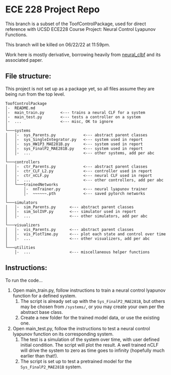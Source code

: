 # ECE 228 Project Repo

This branch is a subset of the ToofControlPackage, used for direct reference with UCSD ECE228 Course Project: Neural Control Lyapunov Functions.

This branch will be killed on 06/22/22 at 11:59pm.

Work here is mostly derivative, borrowing heavily from [neural_clbf](https://github.com/MIT-REALM/neural_clbf) and its associated paper.

## File structure:
This project is not set up as a package yet, so all files assume they are being run from the top level.
```
ToofControlPackage
│-  README.md
│-  main_train.py       <--- trains a neural CLF for a system
│-  main_test.py        <--- tests a controller on a system
│-  ...                 <--- misc, OK to ignore
│
└───systems
│   │-  sys_Parents.py            <--- abstract parent classes
│   │-  sys_SingleIntegrator.py   <--- system used in report
│   │-  sys_HW1P3_MAE281B.py      <--- system used in report
│   │-  sys_FinalP2_MAE281B.py    <--- system used in report
│   │-  ...                       <--- other systems, add per abc
│   
└───controllers
│   │-  ctr_Parents.py            <--- abstract parent classes
│   │-  ctr_CLF_L2.py             <--- controller used in report
│   │-  ctr_nCLF.py               <--- neural CLF used in report
│   │-  ...                       <--- other controllers, add per abc
│   └───trainedNetworks
│       │-  nnTrainer.py          <--- neural lyapunov trainer
│       │-  ~~~~~~.pth            <--- saved pytorch networks
│
└───simulators
│   │-  sim_Parents.py      <--- abstract parent classes
│   │-  sim_SolIVP.py       <--- simulator used in report
│   │-  ...                 <--- other simulators, add per abc
│
└───visualizers
│   │-  vis_Parents.py      <--- abstract parent classes
│   │-  vis_PlotTime.py     <--- plot each state and control over time
│   │-  ...                 <--- other visualizers, add per abc
│
└───utilities
    │-  ...                 <--- miscellaneous helper functions
```

## Instructions:
To run the code...

1) Open main_train.py, follow instructions to train a neural control lyapunov function for a defined system. 
   1) The script is already set up with the ```Sys_FinalP2_MAE281B```, but others may be chosen from ```/systems/```, or you may create your own per the abstract base class.
   2) Create a new folder for the trained model data, or use the existing one.
2) Open main_test.py, follow the instructions to test a neural control lyapunov function on its corresponding system. 
   1) The test is a simulation of the system over time, with user defined initial condition. The script will plot the result. A well trained nCLF will drive the system to zero as time goes to infinity (hopefully much earlier than that!).
   2) The script is set up to test a pretrained model for the ```Sys_FinalP2_MAE281B``` system.
